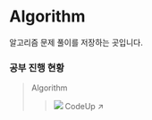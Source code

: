 # Algorithm
알고리즘 문제 풀이를 저장하는 곳입니다.

### 공부 진행 현황
> Algorithm
> > <img src="https://img.shields.io/badge/CodeUp-blue?style=flat-square&logo=codio&logoColor=white"/>   CodeUp  ↗
